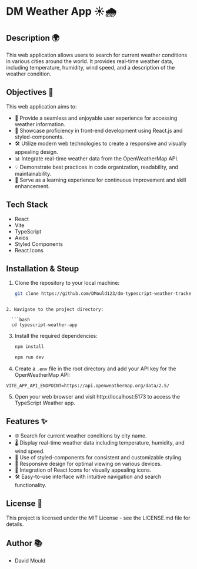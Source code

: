 # DM Weather App ☀️🌧️

## Description 🌍

This web application allows users to search for current weather conditions in various cities around the world. It provides real-time weather data, including temperature, humidity, wind speed, and a description of the weather condition.

## Objectives 🎯

This web application aims to:

- 🚀 Provide a seamless and enjoyable user experience for accessing weather information.
- 🌟 Showcase proficiency in front-end development using React.js and styled-components.
- 🛠️ Utilize modern web technologies to create a responsive and visually appealing design.
- 📊 Integrate real-time weather data from the OpenWeatherMap API.
- 💡 Demonstrate best practices in code organization, readability, and maintainability.
- 🌱 Serve as a learning experience for continuous improvement and skill enhancement.

## Tech Stack

- React
- Vite
- TypeScript
- Axios
- Styled Components
- React.Icons

## Installation & Steup

1. Clone the repository to your local machine:

   ```bash
   git clone https://github.com/DMould123/dm-typescript-weather-tracker.git
   ```

````

2. Navigate to the project directory:

  ```bash
  cd typescript-weather-app
````

3. Install the required dependencies:

   ```bash
   npm install
   ```

   ```bash
   npm run dev
   ```

4. Create a `.env` file in the root directory and add your API key for the OpenWeatherMap API:

```VITE_APIKEY=your_api_key_here
VITE_APP_API_ENDPOINT=https://api.openweathermap.org/data/2.5/
```

5. Open your web browser and visit http://localhost:5173 to access the TypeScript Weather app.

## Features ✨

- 🌐 Search for current weather conditions by city name.
- 🌡️ Display real-time weather data including temperature, humidity, and wind speed.
- 🎨 Use of styled-components for consistent and customizable styling.
- 📱 Responsive design for optimal viewing on various devices.
- 🌟 Integration of React Icons for visually appealing icons.
- 🛠️ Easy-to-use interface with intuitive navigation and search functionality.

## License 📝

This project is licensed under the MIT License - see the LICENSE.md file for details.

## Author 📚

- David Mould
